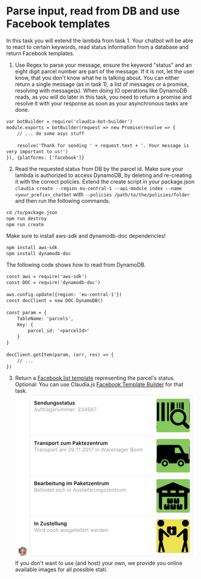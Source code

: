 # Parse input, read from DB and use Facebook templates

In this task you will extend the lambda from task 1. Your chatbot will be able to react to certain keywords, read status information from a database and return Facebook templates.

1. Use Regex to parse your message, ensure the keyword "status" and an eight digit parcel number are part of the message. If it is not, let the user know, that you don't know what he is talking about. You can either return a single message (as in task 1), a list of messages or a promise, resolving with message(s). When doing IO operations like DynamoDB reads, as you will do later in this task, you need to return a promise and resolve it with your response as soon as your asynchronous tasks are done.
``` 
var botBuilder = require('claudia-bot-builder')
module.exports = botBuilder(request => new Promise(resolve => {
    // ... do some asyc stuff

    resolve('Thank for sending ' + request.text + '. Your message is very important to us!')
}), {platforms: ['facebook']}
```

2. Read the requested status from DB by the parcel id. Make sure your lambda is authorized to access DynamoDB, by deleting and re-creating it with the correct policies. Extend the create script in your package.json `claudia create --region eu-central-1 --api-module index --name <your_prefix>_chatbot` with `--policies /path/to/the/policies/folder` and then run the following commands.
```
cd /to/package.json
npm run destroy
npm run create
```
Make sure to install aws-sdk and dynamodb-doc dependencies!
```
npm install aws-sdk
npm install dynamodb-doc
```
The following code shows how to read from DynamoDB.
```
const aws = require('aws-sdk')
const DOC = require('dynamodb-doc')

aws.config.update({region: 'eu-central-1'})
const docClient = new DOC.DynamoDB()

const param = {
    TableName: 'parcels',
    Key: {
        parcel_id: '<parcelId>'
    }
}

docClient.getItem(param, (err, res) => {
    // ...
})
```

3. Return a [Facebook list template](https://developers.facebook.com/docs/messenger-platform/send-messages/template/list) representing the parcel's status. Optional: You can use Claudia.js [Facebook Template Builder](https://github.com/claudiajs/claudia-bot-builder/blob/master/docs/FB_TEMPLATE_MESSAGE_BUILDER.md) for that task.
![Facebook list template](./facebook_list_template.png)
If you don't want to use (and host) your own, we provide you online available images for all possible stati.